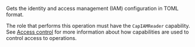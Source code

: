 Gets the identity and access management (IAM) configuration in TOML format.

The role that performs this operation must have the `CapIAMReader` capability.
See [Access control](/data-security/identity-and-access-management#access-control) for more information about how
capabilities are used to control access to operations.
